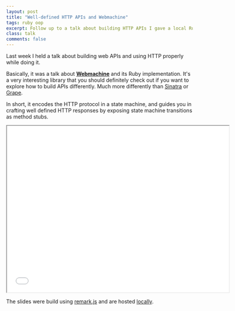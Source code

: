 ```yaml
---
layout: post
title: "Well-defined HTTP APIs and Webmachine"
tags: ruby oop
excerpt: Follow up to a talk about building HTTP APIs I gave a local Ruby meetup.
class: talk
comments: false
---
```


Last week I held a talk about building web APIs and using HTTP properly while doing it.

Basically, it was a talk about [**Webmachine**](https://github.com/seancribbs/webmachine-ruby) and its Ruby implementation. It's a very interesting library that you should definitely check out if you want to explore how to build APIs differently. Much more differently than [Sinatra](http://www.sinatrarb.com/) or [Grape](http://intridea.github.io/grape/).

In short, it encodes the HTTP protocol in a state machine, and guides you in crafting well defined HTTP responses by exposing state machine transitions as method stubs.

<iframe src="/talks/well_defined_http.html" width="600" height="450"></iframe>

<br/>

The slides were build using [remark.js](https://github.com/gnab/remark) and are hosted [locally](/talks/well_defined_http.html).
